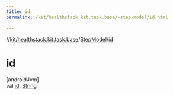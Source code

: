 ```yaml
---
title: id
permalink: /kit/healthstack.kit.task.base/-step-model/id.html

---
```

//[kit](../../../index.html)/[healthstack.kit.task.base](../index.html)/[StepModel](index.html)/[id](id.html)



# id



[androidJvm]\
val [id](id.html): [String](https://kotlinlang.org/api/latest/jvm/stdlib/kotlin/-string/index.html)




